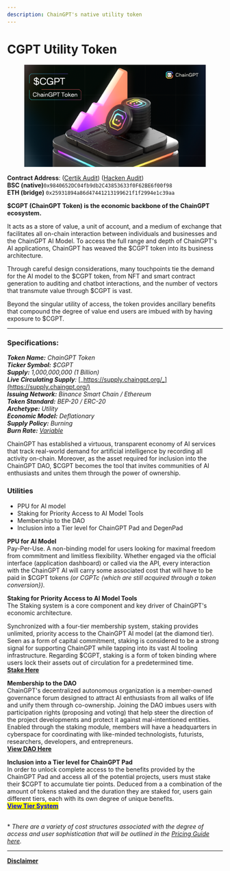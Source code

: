 ```yaml
---
description: ChainGPT's native utility token
---
```


# CGPT Utility Token

<figure><img src="../../.gitbook/assets/$CGPT Trending (1).png" alt=""><figcaption></figcaption></figure>

**Contract Address**: ([Certik Audit](https://www.certik.com/projects/chaingpt)) ([Hacken Audit](https://hacken.io/audits/chaingpt/))\
**BSC (**native**)**`0x9840652DC04fb9db2C43853633f0F62BE6f00f98`\
**ETH (**bridge**)** `0x25931894a86d47441213199621f1f2994e1c39aa`

**$CGPT (ChainGPT Token) is the economic backbone of the ChainGPT ecosystem.**&#x20;

It acts as a store of value, a unit of account, and a medium of exchange that facilitates all on-chain interaction between individuals and businesses and the ChainGPT AI Model. To access the full range and depth of ChainGPT's AI applications, ChainGPT has weaved the $CGPT token into its business architecture.&#x20;

Through careful design considerations, many touchpoints tie the demand for the AI model to the $CGPT token, from NFT and smart contract generation to auditing and chatbot interactions, and the number of vectors that transmute value through $CGPT is vast.

Beyond the singular utility of access, the token provides ancillary benefits that compound the degree of value end users are imbued with by having exposure to $CGPT.&#x20;

***

### Specifications:

_**Token Name:** ChainGPT Token_\
_**Ticker Symbol:** $CGPT_\
_**Supply:** 1,000,000,000 (1 Billion)_\
_**Live Circulating Supply**:_ [_https://supply.chaingpt.org/_](https://supply.chaingpt.org/) \
_**Issuing Network:** Binance Smart Chain / Ethereum_\
_**Token Standard:** BEP-20 / ERC-20_\
_**Archetype:** Utility_\
_**Economic Model:** Deflationary_\
_**Supply Policy:** Burning_\
_**Burn Rate:**_ [_Variable_ ](burn-mechanism.md)

ChainGPT has established a virtuous, transparent economy of AI services that track real-world demand for artificial intelligence by recording all activity on-chain. Moreover, as the asset required for inclusion into the ChainGPT DAO, $CGPT becomes the tool that invites communities of AI enthusiasts and unites them through the power of ownership.

### Utilities

* PPU for AI model
* Staking for Priority Access to AI Model Tools
* Membership to the DAO
* Inclusion into a Tier level for ChainGPT Pad and DegenPad

**PPU for AI Model**\
Pay-Per-Use. A non-binding model for users looking for maximal freedom from commitment and limitless flexibility. Whether engaged via the official interface (application dashboard) or called via the API, every interaction with the ChainGPT AI will carry some associated cost that will have to be paid in $CGPT tokens _(or CGPTc {which are still acquired through a token conversion})._&#x20;

**Staking for Priority Access  to AI Model Tools**\
The Staking system is a core component and key driver of ChainGPT's economic architecture.&#x20;

Synchronized with a four-tier membership system, staking provides unlimited, priority access to the ChainGPT AI model (at the diamond tier). Seen as a form of capital commitment, staking is considered to be a strong signal for supporting ChainGPT while tapping into its vast AI tooling infrastructure. Regarding $CGPT, staking is a form of token binding where users lock their assets out of circulation for a predetermined time.\
[**Stake Here** ](https://app.chaingpt.org/staking)

**Membership to the DAO**\
ChainGPT's decentralized autonomous organization is a member-owned governance forum designed to attract AI enthusiasts from all walks of life and unify them through co-ownership. Joining the DAO imbues users with participation rights (proposing and voting) that help steer the direction of the project developments and protect it against mal-intentioned entities. Enabled through the staking module, members will have a headquarters in cyberspace for coordinating with like-minded technologists, futurists, researchers, developers, and entrepreneurs.\
&#x20;[**View DAO Here**](https://dao.chaingpt.org/#/)&#x20;

**Inclusion into a Tier level for ChainGPT Pad**\
In order to unlock complete access to the benefits provided by the ChainGPT Pad and access all of the potential projects, users must stake their $CGPT to accumulate tier points. Deduced from a a combination of the amount of tokens staked and the duration they are staked for, users gain different tiers, each with its own degree of unique benefits. \
[<mark style="color:blue;">**View Tier System**</mark>](https://www.chaingpt.org/blog/chaingpt-launchpad-tier-system-staking)&#x20;

\
\* _There are a variety of cost structures associated with the degree of access and user sophistication that will be outlined in the_ [_Pricing Guide here_](https://www.chaingpt.org/pricing)_._

***

[**Disclaimer**](../../misc/legal-docs/disclaimer.md)
